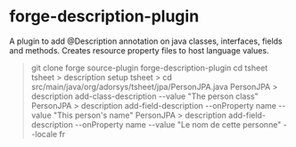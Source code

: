 forge-description-plugin
========================

A plugin to add @Description annotation on java classes, interfaces, fields and methods.
Creates resource property files to host language values.

> git clone <this project>
> forge source-plugin forge-description-plugin
> cd tsheet <sample projec>
tsheet > description setup
tsheet > cd src/main/java/org/adorsys/tsheet/jpa/PersonJPA.java
PersonJPA > description add-class-description --value "The person class"
PersonJPA > description add-field-description --onProperty name --value "This person's name"
PersonJPA > description add-field-description --onProperty name --value "Le nom de cette personne" --locale fr